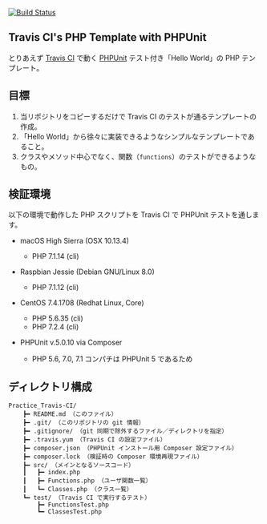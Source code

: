 [![Build Status](https://travis-ci.org/KEINOS/Practice_Travis-CI.svg?branch=master)](https://travis-ci.org/KEINOS/Practice_Travis-CI)

## Travis CI's PHP Template with PHPUnit

とりあえず [Travis CI](https://ja.wikipedia.org/wiki/Travis_CI) で動く [PHPUnit](https://phpunit.de/manual/current/ja/) テスト付き「Hello World」の PHP テンプレート。

## 目標

1. 当リポジトリをコピーするだけで Travis CI のテストが通るテンプレートの作成。
2. 「Hello World」から徐々に実装できるようなシンプルなテンプレートであること。
3. クラスやメソッド中心でなく、関数（`functions`）のテストができるようなもの。

## 検証環境

以下の環境で動作した PHP スクリプトを Travis CI で PHPUnit テストを通します。

- macOS High Sierra (OSX 10.13.4)
    - PHP 7.1.14 (cli)
- Raspbian Jessie (Debian GNU/Linux 8.0)
    - PHP 7.1.12 (cli)
- CentOS 7.4.1708 (Redhat Linux, Core) 
    - PHP 5.6.35 (cli) 
    - PHP 7.2.4 (cli)

- PHPUnit v.5.0.10 via Composer
    - PHP 5.6, 7.0, 7.1 コンパチは PHPUnit 5 であるため

## ディレクトリ構成

```
Practice_Travis-CI/
	┣━ README.md （このファイル）
	┣━ .git/ （このリポジトリの git 情報）
	┣━ .gitignore/ （git 同期で除外するファイル／ディレクトリを指定）
	┣━ .travis.yum （Travis CI の設定ファイル）
	┣━ composer.json （PHPUnit インストール用 Composer 設定ファイル）
	┣━ composer.lock （検証時の Composer 環境再現ファイル）
	┣━ src/ （メインとなるソースコード）
	┃	┣━ index.php
	┃	┣━ Functions.php （ユーザ関数一覧）
	┃	┗━ Classes.php （クラス一覧）
	┗━ test/ （Travis CI で実行するテスト）
		┣━ FunctionsTest.php
		┗━ ClassesTest.php
```	

